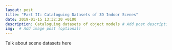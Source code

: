 ```yaml
---
layout: post
title: "Part II: Cataloguing Datasets of 3D Indoor Scenes"
date: 2019-01-15 13:32:20 +0100
description: Cataloguing datasets of object models # Add post description (optional)
img:  # Add image post (optional)
---
```


Talk about scene datasets here
